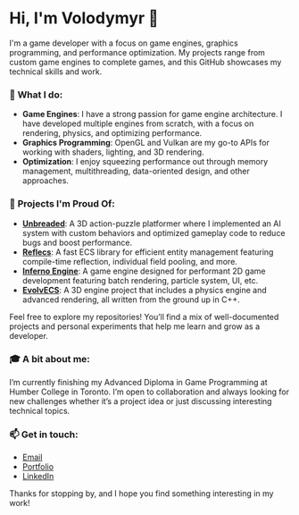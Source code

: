 # Hi, I'm Volodymyr 👋

I'm a game developer with a focus on game engines, graphics programming, and performance optimization. My projects range from custom game engines to complete games, and this GitHub showcases my technical skills and work.

### 🔧 **What I do:**
- **Game Engines**: I have a strong passion for game engine architecture. I have developed multiple engines from scratch, with a focus on rendering, physics, and optimizing performance.
- **Graphics Programming**: OpenGL and Vulkan are my go-to APIs for working with shaders, lighting, and 3D rendering.
- **Optimization**: I enjoy squeezing performance out through memory management, multithreading, data-oriented design, and other approaches.

### 🚀 **Projects I'm Proud Of:**
- **[Unbreaded](https://github.com/MashdorDev/unbreaded)**: A 3D action-puzzle platformer where I implemented an AI system with custom behaviors and optimized gameplay code to reduce bugs and boost performance.
- **[Reflecs](https://github.com/antoniukoff/reflecs)**: A fast ECS library for efficient entity management featuring compile-time reflection, individual field pooling, and more.
- **[Inferno Engine](https://github.com/antoniukoff/InfernoEngine-Demo)**: A game engine designed for performant 2D game development featuring batch rendering, particle system, UI, etc.
- **[EvolvECS](https://github.com/antoniukoff/EvolveECS)**: A 3D engine project that includes a physics engine and advanced rendering, all written from the ground up in C++.

Feel free to explore my repositories! You’ll find a mix of well-documented projects and personal experiments that help me learn and grow as a developer.

### 🎓 **A bit about me:**
I’m currently finishing my Advanced Diploma in Game Programming at Humber College in Toronto. I’m open to collaboration and always looking for new challenges whether it’s a project idea or just discussing interesting technical topics.

### 📫 **Get in touch:**
- [Email](mailto:volodymyrantoniuk.dev@gmail.com)
- [Portfolio](https://volodymyrantoniuk0.wixsite.com/volodymyrantoniuk)
- [LinkedIn](https://www.linkedin.com/in/antoniukoff/)

Thanks for stopping by, and I hope you find something interesting in my work!
